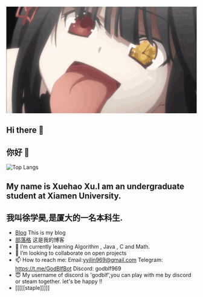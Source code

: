 ![蓝屏](tokisaki-kurumi.gif)
## Hi there 👋
## 你好 👋
<!--
**GodBlf/GodBlf** is a ✨ _special_ ✨ repository because its `README.md` (this file) appears on your GitHub profile.

Here are some ideas to get you started:
-->
![Top Langs](https://github-readme-stats.vercel.app/api/top-langs/?username=godblf&layout=compact&theme=radical)
## My name is Xuehao Xu.I am an undergraduate student at Xiamen University.
## 我叫徐学昊,是厦大的一名本科生.
- [Blog](https://godblf.blogspot.com/) This is my blog
- [部落格](https://godblf.blogspot.com/) 这是我的博客
- 🌱 I’m currently learning Algorithm , Java , C and Math.
- 👯 I’m looking to collaborate on open projects
- 📫 How to reach me: Email:yyilin969@gmail.com  Telegram: https://t.me/GodBlfBot  Discord: godblf969
- 😇 My username of discord is 'godblf',you can play with me by discord or steam together. let's be happy !!
- [[[[[staple]]]]]


